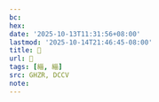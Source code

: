```yaml
---
bc:
hex:
date: '2025-10-13T11:31:56+08:00'
lastmod: '2025-10-14T21:46:45-08:00'
title: 󰫉
url: 󰫉
tags: [緇, 緇]
src: GHZR, DCCV
note:
---
```

